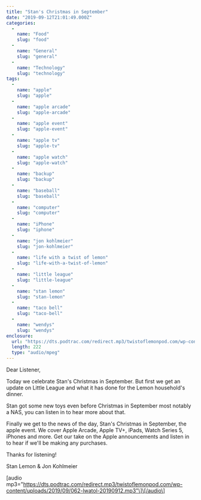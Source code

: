 ```yaml
---
title: "Stan's Christmas in September"
date: "2019-09-12T21:01:49.000Z"
categories: 
  - 
    name: "Food"
    slug: "food"
  - 
    name: "General"
    slug: "general"
  - 
    name: "Technology"
    slug: "technology"
tags: 
  - 
    name: "apple"
    slug: "apple"
  - 
    name: "apple arcade"
    slug: "apple-arcade"
  - 
    name: "apple event"
    slug: "apple-event"
  - 
    name: "apple tv"
    slug: "apple-tv"
  - 
    name: "apple watch"
    slug: "apple-watch"
  - 
    name: "backup"
    slug: "backup"
  - 
    name: "baseball"
    slug: "baseball"
  - 
    name: "computer"
    slug: "computer"
  - 
    name: "iPhone"
    slug: "iphone"
  - 
    name: "jon kohlmeier"
    slug: "jon-kohlmeier"
  - 
    name: "life with a twist of lemon"
    slug: "life-with-a-twist-of-lemon"
  - 
    name: "little league"
    slug: "little-league"
  - 
    name: "stan lemon"
    slug: "stan-lemon"
  - 
    name: "taco bell"
    slug: "taco-bell"
  - 
    name: "wendys"
    slug: "wendys"
enclosure: 
  url: "https://dts.podtrac.com/redirect.mp3/twistoflemonpod.com/wp-content/uploads/2019/09/062-lwatol-20190912.mp3"
  length: 222
  type: "audio/mpeg"
---
```


Dear Listener,

Today we celebrate Stan's Christmas in September. But first we get an update on Little League and what it has done for the Lemon household's dinner.

Stan got some new toys even before Christmas in September most notably a NAS, you can listen in to hear more about that.

Finally we get to the news of the day, Stan's Christmas in September, the apple event. We cover Apple Arcade, Apple TV+, iPads, Watch Series 5, iPhones and more. Get our take on the Apple announcements and listen in to hear if we'll be making any purchases.

Thanks for listening!

Stan Lemon & Jon Kohlmeier

\[audio mp3="https://dts.podtrac.com/redirect.mp3/twistoflemonpod.com/wp-content/uploads/2019/09/062-lwatol-20190912.mp3"\]\[/audio\]
